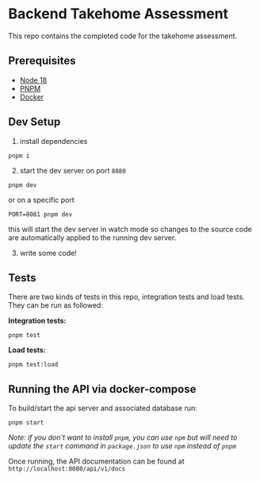 # Backend Takehome Assessment

This repo contains the completed code for the takehome assessment.

## Prerequisites

- [Node 18](https://nodejs.org/en/download)
- [PNPM](https://pnpm.io/installation)
- [Docker](https://docs.docker.com/engine/install/)

## Dev Setup

1. install dependencies

```
pnpm i
```

2. start the dev server on port `8080`

```
pnpm dev
```

or on a specific port

```
PORT=8081 pnpm dev
```

this will start the dev server in watch mode so changes to the source code are automatically applied to the running dev server.

3. write some code!

## Tests

There are two kinds of tests in this repo, integration tests and load tests. They can be run as followed:

**Integration tests:**

```
pnpm test
```

**Load tests:**

```
pnpm test:load
```

## Running the API via docker-compose

To build/start the api server and associated database run:

```
pnpm start
```

_Note: if you don't want to install `pnpm`, you can use `npm` but will need to update the `start` command in `package.json` to use `npm` instead of `pnpm`_

Once running, the API documentation can be found at `http://localhost:8080/api/v1/docs`
